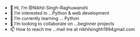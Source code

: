 - 👋 Hi, I’m @Nikhil-Singh-Raghuwanshi
- 👀 I’m interested in ...Python & web development
- 🌱 I’m currently learning ... Python
- 💞️ I’m looking to collaborate on ...beginner projects
- 📫 How to reach me ...mail me at nikhilsinghh1994gmail.com

<!---
Nikhil-Singh-Raghuwanshi/Nikhil-Singh-Raghuwanshi is a ✨ special ✨ repository because its `README.md` (this file) appears on your GitHub profile.
You can click the Preview link to take a look at your changes.
--->
